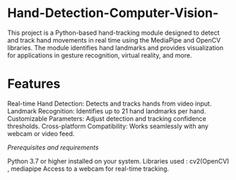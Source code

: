 # Hand-Detection-Computer-Vision-
This project is a Python-based hand-tracking module designed to detect and track hand movements in real time using the MediaPipe and OpenCV libraries. The module identifies hand landmarks and provides visualization for applications in gesture recognition, virtual reality, and more.

# Features
Real-time Hand Detection: Detects and tracks hands from video input.
Landmark Recognition: Identifies up to 21 hand landmarks per hand.
Customizable Parameters: Adjust detection and tracking confidence thresholds.
Cross-platform Compatibility: Works seamlessly with any webcam or video feed.

*Prerequisites and requirements*

Python 3.7 or higher installed on your system.
Libraries used : cv2(OpenCV) , mediapipe
Access to a webcam for real-time tracking.
